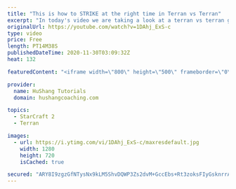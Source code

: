 ```yaml
---
title: "This is how to STRIKE at the right time in Terran vs Terran"
excerpt: "In today's video we are taking a look at a terran vs terran game I played that showcases some patience and how I like to calculate when it's the correct time to attack!  Coaching -------------------------------------------------------------------------- Website: https://www.hushangcoaching.com  Interested"
originalUrl: https://youtube.com/watch?v=1DAhj_ExS-c
type: video
price: Free
length: PT14M38S
publishedDateTime: 2020-11-30T03:09:32Z
heat: 132

featuredContent: "<iframe width=\"800\" height=\"500\" frameborder=\"0\" src=\"https://www.youtube.com/embed/1DAhj_ExS-c\" allow=\"accelerometer; autoplay; encrypted-media; gyroscope; picture-in-picture\" allowfullscreen></iframe>"

provider:
  name: HuShang Tutorials
  domain: hushangcoaching.com

topics:
  - StarCraft 2
  - Terran

images:
  - url: https://i.ytimg.com/vi/1DAhj_ExS-c/maxresdefault.jpg
    width: 1280
    height: 720
    isCached: true

secured: "ARY8I9zgzGfNTysNx9kLM5ShvDQWP3Zs2dvM+GccEbs+Rt3zoksFIyGsknrrAt0u9l+K7OtOrBlVsFIs2HBpnSDv9svX3fTa6edsS8+tH8bdKkyCPfawVA4MwLiyj8L9VQGHSl6PDFf9lLtJ3lONkpk1hQNaZnR8c8ltO0FDb5NfvJiS/clb1PnQrq0FzGBWzCIqfkzjwxUwToi60CAyo7YxmnqqYrAoDHqDy8JeuC5jMpJQdCmwznQtkVCKJokc9uelIerO7lQ8RecSy52i9gpvVVP75TKvR8pTWGdi0d8ceGOdD8XwYypSVUBjOPu8dGRtb39WsVxZkUaCgaRzy/C3TscrIhTBGYM9hZMnuGCj1EkZBCSTklgs9UF/RHVsaGtT2x8E2YHcLMU5WkeMnUmiuVnQxT5HNaJ4c9iI6s8=;CcavdoNlSRH4HzFzE1lzdA=="
---
```


